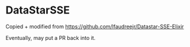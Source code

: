 # DataStarSSE

Copied + modified from https://github.com/lfaudreejr/Datastar-SSE-Elixir


Eventually, may put a PR back into it.
